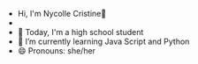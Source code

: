 - Hi, I'm Nycolle Cristine👋
- 
- 👀 Today, I'm a high school student
- 🌱 I’m currently learning Java Script and Python
- 😄 Pronouns: she/her


<!---
nickcristine/nickcristine is a ✨ special ✨ repository because its `README.md` (this file) appears on your GitHub profile.
You can click the Preview link to take a look at your changes.
--->
